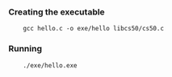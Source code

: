 ### Creating the executable
```
    gcc hello.c -o exe/hello libcs50/cs50.c
```

### Running
```
    ./exe/hello.exe
```